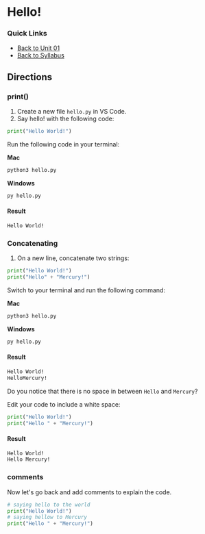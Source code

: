 # Hello!

### Quick Links
- [Back to Unit 01](https://github.com/PdxCodeGuild/Programming101/blob/master/units/unit-1.md)
- [Back to Syllabus](https://github.com/PdxCodeGuild/Programming101)

## Directions


### print()

1. Create a new file `hello.py` in VS Code.
2. Say hello! with the following code:


```python
print("Hello World!")
```
Run the following code in your terminal:

**Mac**
```bash
python3 hello.py
```

**Windows**
```bash
py hello.py
```
#### Result

```bash
Hello World!
```

### Concatenating

1. On a new line, concatenate two strings:

```python
print("Hello World!")
print("Hello" + "Mercury!")
```

Switch to your terminal and run the following command:

**Mac**
```bash
python3 hello.py
```
**Windows**
```bash
py hello.py
```

#### Result

```bash
Hello World!
HelloMercury!
```

Do you notice that there is no space in between `Hello` and `Mercury`?

Edit your code to include a white space:
```python
print("Hello World!")
print("Hello " + "Mercury!")
```

#### Result

```bash
Hello World!
Hello Mercury!
```

### comments
Now let's go back and add comments to explain the code.

```python
# saying hello to the world
print("Hello World!")
# saying hellow to Mercury
print("Hello " + "Mercury!")
```